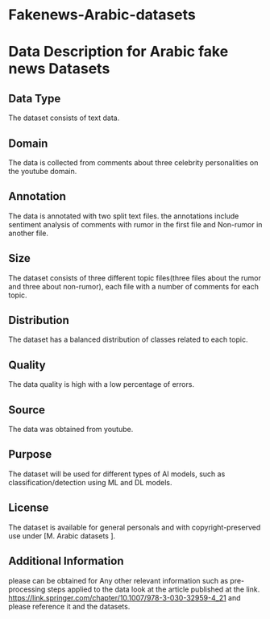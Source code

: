 # Fakenews-Arabic-datasets
# Data Description for  Arabic fake news Datasets

## Data Type
The dataset consists of text data.

## Domain
The data is collected from comments about three celebrity personalities on the youtube domain.

## Annotation
The data is annotated with two split text files. the annotations include sentiment analysis of comments with rumor in the first file and Non-rumor in another file.

## Size
The dataset consists of three different topic files(three files about the rumor and three about non-rumor), each file with a number of comments for each topic.

## Distribution
The dataset has a balanced distribution of classes related to each topic.

## Quality
The data quality is high with a low percentage of errors.

## Source
The data was obtained from youtube.

## Purpose
The dataset will be used for different types of AI models, such as classification/detection using ML and DL models.

## License
The dataset is available for general personals and with copyright-preserved use under [M. Arabic datasets ].

## Additional Information
please can be obtained for Any other relevant information such as pre-processing steps applied to the data look at the article published at the link.
https://link.springer.com/chapter/10.1007/978-3-030-32959-4_21
and please reference it and the datasets.
